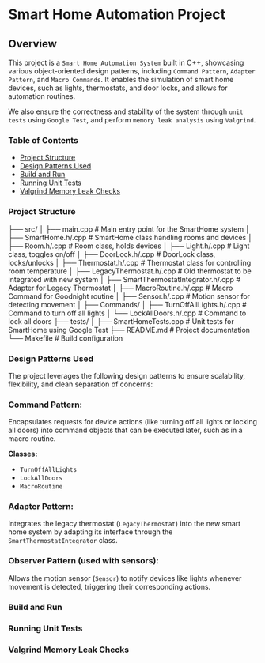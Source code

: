 # Smart Home Automation Project

## Overview

This project is a `Smart Home Automation System` built in C++, showcasing various object-oriented design patterns, including `Command Pattern`, `Adapter Pattern`, and `Macro Commands`. It enables the simulation of smart home devices, such as lights, thermostats, and door locks, and allows for automation routines.

We also ensure the correctness and stability of the system through `unit tests` using `Google Test`, and perform `memory leak analysis` using `Valgrind`.

### Table of Contents
- [Project Structure](#project-structure)
- [Design Patterns Used](#design-patterns-used)
- [Build and Run](#build-and-run)
- [Running Unit Tests](#running-unit-tests)
- [Valgrind Memory Leak Checks](#valgrind-memory-leak-checks)

### Project Structure

├── src/
│   ├── main.cpp                   # Main entry point for the SmartHome system
│   ├── SmartHome.h/.cpp            # SmartHome class handling rooms and devices
│   ├── Room.h/.cpp                 # Room class, holds devices
│   ├── Light.h/.cpp                # Light class, toggles on/off
│   ├── DoorLock.h/.cpp             # DoorLock class, locks/unlocks
│   ├── Thermostat.h/.cpp           # Thermostat class for controlling room temperature
│   ├── LegacyThermostat.h/.cpp     # Old thermostat to be integrated with new system
│   ├── SmartThermostatIntegrator.h/.cpp  # Adapter for Legacy Thermostat
│   ├── MacroRoutine.h/.cpp         # Macro Command for Goodnight routine
│   ├── Sensor.h/.cpp               # Motion sensor for detecting movement
│   ├── Commands/
│       ├── TurnOffAllLights.h/.cpp # Command to turn off all lights
│       └── LockAllDoors.h/.cpp     # Command to lock all doors
├── tests/
│   ├── SmartHomeTests.cpp          # Unit tests for SmartHome using Google Test
├── README.md                       # Project documentation
└── Makefile                        # Build configuration



### Design Patterns Used

The project leverages the following design patterns to ensure scalability, flexibility, and clean separation of concerns:

### Command Pattern:
Encapsulates requests for device actions (like turning off all lights or locking all doors) into command objects that can be executed later, such as in a macro routine.

**Classes:**
- `TurnOffAllLights`
- `LockAllDoors`
- `MacroRoutine`

### Adapter Pattern:
Integrates the legacy thermostat (`LegacyThermostat`) into the new smart home system by adapting its interface through the `SmartThermostatIntegrator` class.

### Observer Pattern (used with sensors):
Allows the motion sensor (`Sensor`) to notify devices like lights whenever movement is detected, triggering their corresponding actions.

### Build and Run

### Running Unit Tests

### Valgrind Memory Leak Checks

